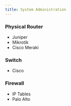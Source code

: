 ```yaml
---
title: System Administration
---
```


### Physical Router
- Juniper
- Mikrotik
- Cisco Meraki

### Switch
- Cisco

### Firewall
- IP Tables
- Palo Alto